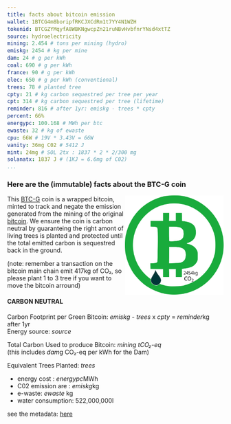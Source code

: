 ```yaml
---
title: facts about bitcoin emission
wallet: 1BTCG4m8boripfRKCJXCdRm1t7YY4N1WZH
tokenid: BTCGZYMqyfA8WBKNgwcpZn21ruNBvHvbfnrYNsd4xtTZ
source: hydroelectricity
mining: 2.454 # tons per mining (hydro)
emiskg: 2454 # kg per mine
dam: 24 # g per kWh
coal: 690 # g per kWh
france: 90 # g per kWh
elec: 650 # g per kWh (conventional)
trees: 78 # planted tree
cpty: 21 # kg carbon sequestred per tree per year
cpt: 314 # kg carbon sequestred per tree (lifetime)
reminder: 816 # after 1yr: emiskg - trees * cpty
percent: 66%
energypc: 100.168 # MWh per btc
ewaste: 32 # kg of ewaste
cpu: 66W # 19V * 3.43V = 66W
vanity: 36mg C02 # 5412 J
mint: 24mg # SOL 2tx : 1837 * 2 * 2/300 mg
solanatx: 1837 J # (1KJ = 6.6mg of C02)
...
```

### Here are the (immutable) facts about the BTC-G coin

<!--
<svg id=btcg>
<use href=btc-g.svg#btcg />
</svg>
<style>#btcg { max-width: 24vw; float: right }</style>
<hr>
-->

[![BTCG](btc-g.svg)][1]
<style>img[alt=BTCG] { max-width: 24vw; float: right }</style>

This [BTC-G][1] coin is a wrapped bitcoin, minted to track and negate the emission
generated from the mining of the original [bitcoin][2].
We ensure the coin is carbon neutral by guaranteing the right amont of living
trees is planted and protected until the total emitted carbon is sequestred
back in the ground.

(note: remember a transaction on the bitcoin main chain emit 417kg of CO₂,
so please plant 1 to 3 tree if you want to move the bitcoin arround)

[1]: https://explorer.solana.com/address/$tokenid$?cluster=devnet
[2]: https://www.blockchain.com/btc/address/$wallet$

<!--
[svg]: https://cdn.jsdelivr.net/gh/PurpleZone/NFTs/btcg/btc-g.svg
[svg]: https://raw.githubusercontent.com/PurpleZone/NFTs/master/btcg/btc-g.svg
-->

#### CARBON NEUTRAL

Carbon Footprint per Green Bitcoin: $emiskg$ - $trees$ x $cpty$ = $reminder$kg after 1yr
<br>Energy source: $source$


Total Carbon Used to produce Bitcoin: *$mining$ tCO₂-eq*
<br> (this includes $dam$g CO₂-eq per kWh for the Dam)

Equivalent Trees Planted: $trees$

* energy cost : $energypc$MWh
* C02 emission are : $emiskg$kg
* e-waste: $ewaste$ kg
* water consumption: 522,000,000l

see the metadata: [here](btc-g.json)


[3]: https://ceepr.mit.edu/wp-content/uploads/2021/09/2018-018.pdf
[4]: https://www.forbes.com/sites/philippsandner/2021/11/19/bitcoin-co2-emissions-from-an-investor-perspective-and-how-to-compensate-them/

<!--
  old calculation:
  4.608 tCO₂-eq per Bitcoin
  100,168 kwh per coin
  Dam 24 gCO₂-eq/kWh
  hydro: 27.2 - 226g / kWh
  (conventional 650g / kWh see https://www.coindesk.com/markets/2014/04/07/what-is-the-carbon-footprint-of-a-bitcoin/ )

  4.608 tCO₂-eq per Bitcoin
  Equivalent Trees Planted: 144 
  (32kg / tree, over 1st 18months)
  
  new calculation: 
  Carbon Footprint per Bitcoin: 0.00
  Energy source: hydroelectricity
  Total Carbon Used to produce Bitcoin: 2.454 tCO₂-eq
  Equivalent Trees Planted: 78
  (21kg/ tree / year (18months)

  (Yannick's rules ~400kg C during life of a tree)

  2018, to be 48.2 TWh, and estimate that annual carbon emissions range from 21.5 to 53.6 MtCO2
  https://ceepr.mit.edu/wp-content/uploads/2021/09/2018-018.pdf
  
  0.65 tons CO2 per MWh https://www.coindesk.com/markets/2014/04/07/what-is-the-carbon-footprint-of-a-bitcoin/
  
  
  100MWh per coin == 65tons C02 per coins
  
  Carlson: 
  10 TH/sec (10,000 GH/sec) make 1 bitcoin per day at the current
  difficulty, he says. His hardware uses one watt per GH/sec, meaning
  that it takes 10,000 watts (10kW) to run 10TH of equipment.  He runs
  that 10kW of equipment for a whole day to mine a bitcoin, which means
  that he spends 240 kW·h. That's 24% of a megawatt hour (MW·h).
  Remember that according to the IEA data, 1 MW·h of mains electricity
  produces 1300lb of carbon (590kg). Based on Carlson's figures, that means that
  the energy he's using would release 24% of that, or 312lbs, of carbon
  dioxide into the air per coin.
  
  Bitcoin is thought to consume 707 kwH per transaction (->417kg/tx) -> 1-3 trees per transaction
  https://news.climate.columbia.edu/2021/09/20/bitcoins-impacts-on-climate-and-the-environment/
  
  369.49 kgCO2eq per bitcoin transaction
  https://www.forbes.com/sites/philippsandner/2021/11/19/bitcoin-co2-emissions-from-an-investor-perspective-and-how-to-compensate-them/?sh=5168bb738c1c
  
 39% mining energy comes from renewable: 
   https://journals.library.columbia.edu/index.php/consilience/blog/view/349
   
 Greenidge draws 139 million gallons of fresh water out of Seneca Lake each day
 bitcoin 11.5 kilotons of e-waste each year
 
 11500 / 365 = 32kg /days (globally: so 32kg every 10min)
 
 138 * 3.785 = 522Ml/day

 https://www.leafscore.com/blog/the-9-most-sustainable-cryptocurrencies-for-2021/
 
 https://climate360news.lmu.edu/cryptocurrency-mining-has-a-huge-carbon-footprint-heres-what-experts-think-we-should-do-about-it/
 
 https://www.forbes.com/sites/philippsandner/2021/11/19/bitcoin-co2-emissions-from-an-investor-perspective-and-how-to-compensate-them/?sh=5168bb738c1c
 
 https://www.coindesk.com/business/2022/01/10/cardano-reaches-goal-of-planting-1m-trees/
 
 https://cryptotrees.earth/
 
 https://forestcoin.earth/
 
 https://www.bloomberg.com/crypto
 
 
 bitcoin 115Mtx / year
 https://fortune.com/2021/11/06/offsetting-bitcoins-carbon-footprint-would-require-planting-300-million-new-trees/
 
 https://real-leaders.com/forget-bitcoin-planting-trees-offers-amazing-returns/
 
 https://globalshakers.com/blockchain-startup-treecoin-plans-to-plant-37-million-trees/
 
 https://www.prnewswire.com/news-releases/binance-charity-launches-nft-tree-planting-project-tree-millions-to-plant-10m-trees-worldwide-301380558.html
 
 https://fortune.com/2021/05/16/elon-musk-tesla-bitcoin-mining-fossil-fuels-sustainable-green/?queryly=related_article
 
 https://www.eia.gov/coal/production/quarterly/co2_article/co2.html
 
 https://www.theguardian.com/commentisfree/2021/aug/23/big-oil-coined-carbon-footprints-to-blame-us-for-their-greed-keep-them-on-the-hook
 
 flaring: https://news.stanford.edu/2018/08/30/country-ranking-oil-production-emissions/
 
 https://ourworldindata.org/emissions-by-fuel
 
 https://www.iea.org/data-and-statistics/charts/annual-co2-emissions-from-coal-fired-power-plants-2000-2050

 https://www.volker-quaschning.de/datserv/CO2-spez/index_e.php
 
 https://www.rte-france.com/en/eco2mix/co2-emissions
 
 https://www.umweltbundesamt.de/en/press/pressinformation/co2-emissions-per-kilowatt-hour-of-electricity-in
 
 https://www.eea.europa.eu/ims/greenhouse-gas-emission-intensity-of-1
 
 wallet: https://coinsem.com/4-best-solana-mobile-wallet/
-->

